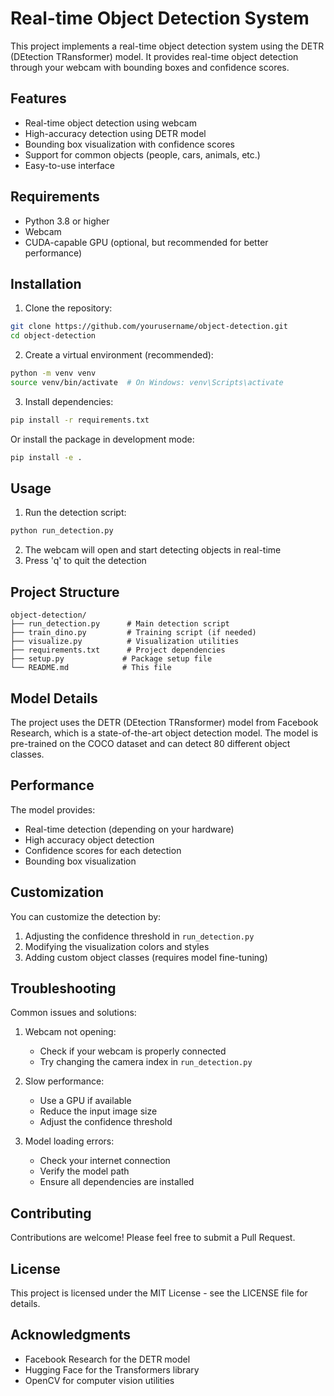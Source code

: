 # Real-time Object Detection System

This project implements a real-time object detection system using the DETR (DEtection TRansformer) model. It provides real-time object detection through your webcam with bounding boxes and confidence scores.

## Features

- Real-time object detection using webcam
- High-accuracy detection using DETR model
- Bounding box visualization with confidence scores
- Support for common objects (people, cars, animals, etc.)
- Easy-to-use interface

## Requirements

- Python 3.8 or higher
- Webcam
- CUDA-capable GPU (optional, but recommended for better performance)

## Installation

1. Clone the repository:
```bash
git clone https://github.com/yourusername/object-detection.git
cd object-detection
```

2. Create a virtual environment (recommended):
```bash
python -m venv venv
source venv/bin/activate  # On Windows: venv\Scripts\activate
```

3. Install dependencies:
```bash
pip install -r requirements.txt
```

Or install the package in development mode:
```bash
pip install -e .
```

## Usage

1. Run the detection script:
```bash
python run_detection.py
```

2. The webcam will open and start detecting objects in real-time
3. Press 'q' to quit the detection

## Project Structure

```
object-detection/
├── run_detection.py      # Main detection script
├── train_dino.py         # Training script (if needed)
├── visualize.py          # Visualization utilities
├── requirements.txt      # Project dependencies
├── setup.py             # Package setup file
└── README.md            # This file
```

## Model Details

The project uses the DETR (DEtection TRansformer) model from Facebook Research, which is a state-of-the-art object detection model. The model is pre-trained on the COCO dataset and can detect 80 different object classes.

## Performance

The model provides:
- Real-time detection (depending on your hardware)
- High accuracy object detection
- Confidence scores for each detection
- Bounding box visualization

## Customization

You can customize the detection by:
1. Adjusting the confidence threshold in `run_detection.py`
2. Modifying the visualization colors and styles
3. Adding custom object classes (requires model fine-tuning)

## Troubleshooting

Common issues and solutions:

1. Webcam not opening:
   - Check if your webcam is properly connected
   - Try changing the camera index in `run_detection.py`

2. Slow performance:
   - Use a GPU if available
   - Reduce the input image size
   - Adjust the confidence threshold

3. Model loading errors:
   - Check your internet connection
   - Verify the model path
   - Ensure all dependencies are installed

## Contributing

Contributions are welcome! Please feel free to submit a Pull Request.

## License

This project is licensed under the MIT License - see the LICENSE file for details.

## Acknowledgments

- Facebook Research for the DETR model
- Hugging Face for the Transformers library
- OpenCV for computer vision utilities 